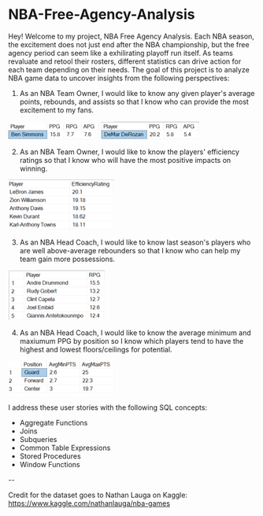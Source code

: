 # NBA-Free-Agency-Analysis

Hey! Welcome to my project, NBA Free Agency Analysis. Each NBA season, the excitement does not just end after the NBA championship, but the free agency period can seem like a exhilirating playoff run itself. As teams revaluate and retool their rosters, different statistics can drive action for each team depending on their needs. The goal of this project is to analyze NBA game data to uncover insights from the following perspectives:

1) As an NBA Team Owner, I would like to know any given player's average points, rebounds, and assists so that I know who can provide the most excitement to my fans.

![](https://github.com/jason-paulose/NBA-Free-Agency-Analysis/blob/main/Ben%20Simmons.png)
![](https://github.com/jason-paulose/NBA-Free-Agency-Analysis/blob/main/DeMar%20DeRozan.png)

2) As an NBA Team Owner, I would like to know the players' efficiency ratings so that I know who will have the most positive impacts on winning.

![](https://github.com/jason-paulose/NBA-Free-Agency-Analysis/blob/main/Efficiency%20Ratings.png)

3) As an NBA Head Coach, I would like to know last season's players who are well above-average rebounders so that I know who can help my team gain more possessions.

![](https://github.com/jason-paulose/NBA-Free-Agency-Analysis/blob/main/rebounders.png)

4) As an NBA Head Coach, I would like to know the average minimum and maxiumum PPG by position so I know which players tend to have the highest and lowest floors/ceilings for potential.

![](https://github.com/jason-paulose/NBA-Free-Agency-Analysis/blob/main/average%20max%20and%20min.png)

I address these user stories with the following SQL concepts:

- Aggregate Functions
- Joins
- Subqueries
- Common Table Expressions
- Stored Procedures
- Window Functions

--

Credit for the dataset goes to Nathan Lauga on Kaggle: https://www.kaggle.com/nathanlauga/nba-games
